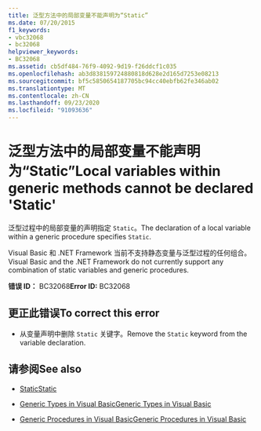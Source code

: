 ```yaml
---
title: 泛型方法中的局部变量不能声明为“Static”
ms.date: 07/20/2015
f1_keywords:
- vbc32068
- bc32068
helpviewer_keywords:
- BC32068
ms.assetid: cb5df484-76f9-4092-9d19-f26ddcf1c035
ms.openlocfilehash: ab3d838159724880818d628e2d165d7253e08213
ms.sourcegitcommit: bf5c5850654187705bc94cc40ebfb62fe346ab02
ms.translationtype: MT
ms.contentlocale: zh-CN
ms.lasthandoff: 09/23/2020
ms.locfileid: "91093636"
---
```

# <a name="local-variables-within-generic-methods-cannot-be-declared-static"></a><span data-ttu-id="366f3-102">泛型方法中的局部变量不能声明为“Static”</span><span class="sxs-lookup"><span data-stu-id="366f3-102">Local variables within generic methods cannot be declared 'Static'</span></span>

<span data-ttu-id="366f3-103">泛型过程中的局部变量的声明指定 `Static`。</span><span class="sxs-lookup"><span data-stu-id="366f3-103">The declaration of a local variable within a generic procedure specifies `Static`.</span></span>  
  
 <span data-ttu-id="366f3-104">Visual Basic 和 .NET Framework 当前不支持静态变量与泛型过程的任何组合。</span><span class="sxs-lookup"><span data-stu-id="366f3-104">Visual Basic and the .NET Framework do not currently support any combination of static variables and generic procedures.</span></span>  
  
 <span data-ttu-id="366f3-105">**错误 ID：** BC32068</span><span class="sxs-lookup"><span data-stu-id="366f3-105">**Error ID:** BC32068</span></span>  
  
## <a name="to-correct-this-error"></a><span data-ttu-id="366f3-106">更正此错误</span><span class="sxs-lookup"><span data-stu-id="366f3-106">To correct this error</span></span>  
  
- <span data-ttu-id="366f3-107">从变量声明中删除 `Static` 关键字。</span><span class="sxs-lookup"><span data-stu-id="366f3-107">Remove the `Static` keyword from the variable declaration.</span></span>  
  
## <a name="see-also"></a><span data-ttu-id="366f3-108">请参阅</span><span class="sxs-lookup"><span data-stu-id="366f3-108">See also</span></span>

- [<span data-ttu-id="366f3-109">Static</span><span class="sxs-lookup"><span data-stu-id="366f3-109">Static</span></span>](../language-reference/modifiers/static.md)

- [<span data-ttu-id="366f3-110">Generic Types in Visual Basic</span><span class="sxs-lookup"><span data-stu-id="366f3-110">Generic Types in Visual Basic</span></span>](../programming-guide/language-features/data-types/generic-types.md)
- [<span data-ttu-id="366f3-111">Generic Procedures in Visual Basic</span><span class="sxs-lookup"><span data-stu-id="366f3-111">Generic Procedures in Visual Basic</span></span>](../programming-guide/language-features/data-types/generic-procedures.md)
